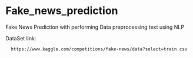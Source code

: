 # Fake_news_prediction
Fake News Prediction with performing Data preprocessing text using NLP


DataSet link:
    
      https://www.kaggle.com/competitions/fake-news/data?select=train.csv

